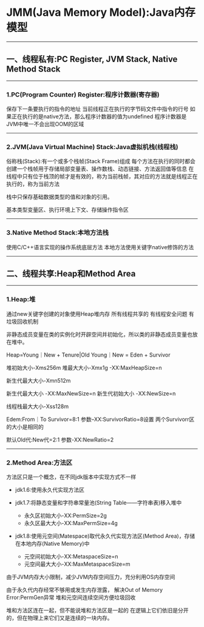 # JMM(Java Memory Model):Java内存模型

---

## 一、线程私有:PC Register, JVM Stack, Native Method Stack

---
### 1.PC(Program Counter) Register:程序计数器(寄存器)
保存下一条要执行的指令的地址
当前线程正在执行的字节码文件中指令的行号
如果正在执行的是native方法，那么程序计数器的值为undefined
程序计数器是JVM中唯一不会出现OOM的区域


---
### 2.JVM(Java Virtual Machine) Stack:Java虚拟机栈(线程栈)
俗称栈(Stack):有一个或多个栈帧(Stack Frame)组成
每个方法在执行的同时都会创建一个栈帧用于存储局部变量表、操作数栈、动态链接、方法返回值等信息
在线程中只有位于栈顶的帧才是有效的，称为当前栈帧，其对应的方法就是线程正在执行的，称为当前方法

栈中只保存基础数据类型的值和对象的引用。

基本类型变量区、执行环境上下文、存储操作指令区

---
### 3.Native Method Stack:本地方法栈
使用C/C++语言实现的操作系统底层方法
本地方法使用关键字native修饰的方法


---

## 二、线程共享:Heap和Method Area

---
### 1.Heap:堆
通过new关键字创建的对象使用Heap堆内存
所有线程共享的
有线程安全问题
有垃圾回收机制

非静态成员变量在类的实例化时开辟空间并初始化，所以类的非静态成员变量也放在堆中。

Heap=Young｜New + Tenure|Old
Young｜New = Eden + Survivor


堆初始大小-Xms256m
堆最大大小-Xmx1g
-XX:MaxHeapSize=n

新生代最大大小-Xmn512m

新生代最大大小
-XX:MaxNewSize=n
新生代初始大小
-XX:NewSize=n

线程栈最大大小-Xss128m

Edem:From｜To Survivor=8:1
参数–XX:SurvivorRatio=8设置
两个Survivorr区的大小是相同的

默认Old代:New代=2:1
参数-XX:NewRatio=2


---
### 2.Method Area:方法区
方法区只是一个概念，在不同jdk版本中实现方式不一样

- jdk1.6:使用永久代实现方法区

- jdk1.7:将静态变量和字符串常量池(String Table——字符串表)移入堆中
    - 永久区初始大小-XX:PermSize=2g
    - 永久区最大大小-XX:MaxPermSize=4g


- jdk1.8:使用元空间(Matespace)取代永久代实现方法区(Method Area)，存储在本地内存(Native Memory)中
    - 元空间初始大小-XX:MetaspaceSize=n
    - 元空间最大大小-XX:MaxMetaspaceSize=m

由于JVM内存大小限制，减少JVM内存空间压力，充分利用OS内存空间

由于永久代内存经常不够用或发生内存泄露，
解决Out of Memory Error:PermGen异常
堆和元空间连续空间方便垃圾回收


堆和方法区连在一起，但不能说堆和方法区是一起的
在逻辑上它们依旧是分开的，但在物理上来它们又是连续的一块内存。

